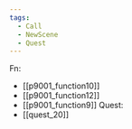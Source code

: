 ```yaml
---
tags:
  - Call
  - NewScene
  - Quest
---
```

Fn:
- [[p9001_function10]]
- [[p9001_function12]]
- [[p9001_function9]]
Quest:
- [[quest_20]]
